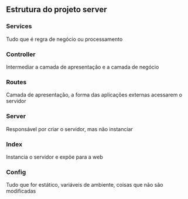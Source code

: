 ## Estrutura do projeto server

### Services
Tudo que é regra de negócio ou processamento

### Controller
Intermediar a camada de apresentação e a camada de negócio

### Routes
Camada de apresentação, a forma das aplicações externas acessarem o servidor

### Server
Responsável por criar o servidor, mas não instanciar

### Index
Instancia o servidor e expõe para a web

### Config
Tudo que for estático, variáveis de ambiente, coisas que não são modificadas
